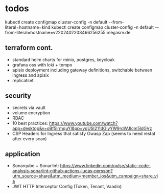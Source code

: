 # todos

kubectl create configmap cluster-config -n default --from-literal=hostname=kind
kubectl create configmap cluster-config -n default --from-literal=hostname=v2202402203466256255.megasrv.de

## terraform cont.
- standard helm charts for minio, postgres, keycloak 
- grafana oss with loki + tempo
- apisix deployment including gateway definitions, switchable between ingress and apisix
- replicatset

## security
- secrets via vault
- volume encryption
- RBAC
- 10 best practices: https://www.youtube.com/watch?app=desktop&v=oBf5lrmquYI&pp=ygUSI211dGlyYW9rdWJlcm5ldGVz
- CSP Headers for Ingress that satisfy Owasp Zap (seems to need restat after every scan)

## application           
- Sonarqube + Sonarlint: https://www.linkedin.com/pulse/static-code-analysis-sonarlint-github-actions-lucas-persson?utm_source=share&utm_medium=member_ios&utm_campaign=share_via
- JWT HTTP Interceptor Config (Token, Tenant, Vaadin)
